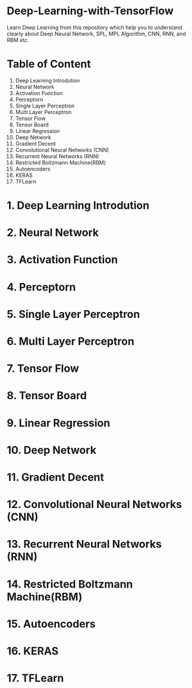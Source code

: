 # Deep-Learning-with-TensorFlow
Learn Deep Learning from this repository which help you to understand clearly about Deep Neural Network, SPL, MPL Algorithm, CNN, RNN, and RBM etc.

# Table of Content
1. Deep Learning Introdution
2. Neural Network
3. Activation Function
4. Perceptorn
5. Single Layer Perceptron
6. Multi Layer Perceptron
7. Tensor Flow
8. Tensor Board
9. Linear Regression
10. Deep Network
11. Gradient Decent
12. Convolutional Neural Networks (CNN)
13. Recurrent Neural Networks (RNN)
14. Restricted Boltzmann Machine(RBM)
15. Autoencoders
16. KERAS
17. TFLearn

# 1. Deep Learning Introdution
# 2. Neural Network
# 3. Activation Function
# 4. Perceptorn
# 5. Single Layer Perceptron
# 6. Multi Layer Perceptron
# 7. Tensor Flow
# 8. Tensor Board
# 9. Linear Regression
# 10. Deep Network
# 11. Gradient Decent
# 12. Convolutional Neural Networks (CNN)
# 13. Recurrent Neural Networks (RNN)
# 14. Restricted Boltzmann Machine(RBM)
# 15. Autoencoders
# 16. KERAS
# 17. TFLearn
